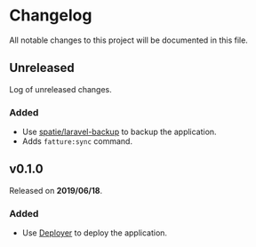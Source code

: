 # Changelog

All notable changes to this project will be documented in this file.

## Unreleased

Log of unreleased changes.

### Added

- Use [spatie/laravel-backup](https://github.com/spatie/laravel-backup) to backup the application.
- Adds `fatture:sync` command.

## v0.1.0

Released on **2019/06/18**.

### Added

- Use [Deployer](https://deployer.org/) to deploy the application.
